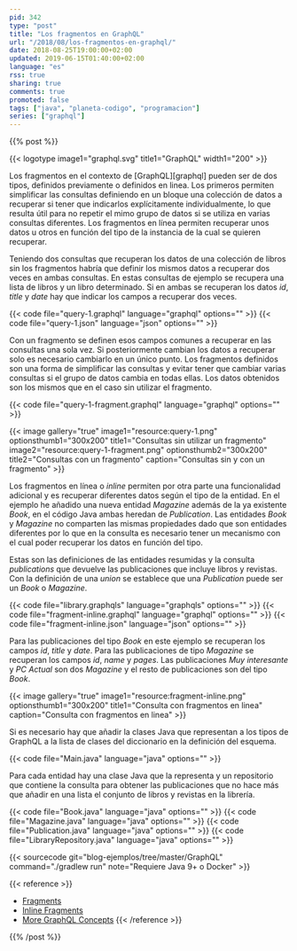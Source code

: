 ```yaml
---
pid: 342
type: "post"
title: "Los fragmentos en GraphQL"
url: "/2018/08/los-fragmentos-en-graphql/"
date: 2018-08-25T19:00:00+02:00
updated: 2019-06-15T01:40:00+02:00
language: "es"
rss: true
sharing: true
comments: true
promoted: false
tags: ["java", "planeta-codigo", "programacion"]
series: ["graphql"]
---
```


{{% post %}}

{{< logotype image1="graphql.svg" title1="GraphQL" width1="200" >}}

Los fragmentos en el contexto de [GraphQL][graphql] pueden ser de dos tipos, definidos previamente o definidos en linea. Los primeros permiten simplificar las consultas definiendo en un bloque una colección de datos a recuperar si tener que indicarlos explícitamente individualmente, lo que resulta útil para no repetir el mimo grupo de datos si se utiliza en varias consultas diferentes. Los fragmentos en línea permiten recuperar unos datos u otros en función del tipo de la instancia de la cual se quieren recuperar.

Teniendo dos consultas que recuperan los datos de una colección de libros sin los fragmentos habría que definir los mismos datos a recuperar dos veces en ambas consultas. En estas consultas de ejemplo se recupera una lista de libros y un libro determinado. Si en ambas se recuperan los datos _id_, _title_ y _date_ hay que indicar los campos a recuperar dos veces.

{{< code file="query-1.graphql" language="graphql" options="" >}}
{{< code file="query-1.json" language="json" options="" >}}

Con un fragmento se definen esos campos comunes a recuperar en las consultas una sola vez. Si posteriormente cambian los datos a recuperar solo es necesario cambiarlo en un único punto. Los fragmentos definidos son una forma de simplificar las consultas y evitar tener que cambiar varias consultas si el grupo de datos cambia en todas ellas. Los datos obtenidos son los mismos que en el caso sin utilizar el fragmento.

{{< code file="query-1-fragment.graphql" language="graphql" options="" >}}

{{< image
    gallery="true"
    image1="resource:query-1.png" optionsthumb1="300x200" title1="Consultas sin utilizar un fragmento"
    image2="resource:query-1-fragment.png" optionsthumb2="300x200" title2="Consultas con un fragmento"
    caption="Consultas sin y con un fragmento" >}}

Los fragmentos en línea o _inline_ permiten por otra parte una funcionalidad adicional y es recuperar diferentes datos según el tipo de la entidad. En el ejemplo he añadido una nueva entidad _Magazine_ además de la ya existente _Book_, en el código Java ambas heredan de _Publication_. Las entidades _Book_ y _Magazine_ no comparten las mismas propiedades dado que son entidades diferentes por lo que en la consulta es necesario tener un mecanismo con el cual poder recuperar los datos en función del tipo.

Estas son las definiciones de las entidades resumidas y la consulta _publications_ que devuelve las publicaciones que incluye libros y revistas. Con la definición de una _union_ se establece que una _Publication_ puede ser un _Book_ o _Magazine_.

{{< code file="library.graphqls" language="graphqls" options="" >}}
{{< code file="fragment-inline.graphql" language="graphql" options="" >}}
{{< code file="fragment-inline.json" language="json" options="" >}}

Para las publicaciones del tipo _Book_ en este ejemplo se recuperan los campos _id_, _title_ y _date_. Para las publicaciones de tipo _Magazine_ se recuperan los campos _id_, _name_ y _pages_. Las publicaciones _Muy interesante_ y _PC Actual_ son dos _Magazine_ y el resto de publicaciones son del tipo _Book_.

{{< image
    gallery="true"
    image1="resource:fragment-inline.png" optionsthumb1="300x200" title1="Consulta con fragmentos en linea"
    caption="Consulta con fragmentos en linea" >}}

Si es necesario hay que añadir la clases Java que representan a los tipos de GraphQL a la lista de clases del diccionario en la definición del esquema.

{{< code file="Main.java" language="java" options="" >}}

Para cada entidad hay una clase Java que la representa y un repositorio que contiene la consulta para obtener las publicaciones que no hace más que añadir en una lista el conjunto de libros y revistas en la librería.

{{< code file="Book.java" language="java" options="" >}}
{{< code file="Magazine.java" language="java" options="" >}}
{{< code file="Publication.java" language="java" options="" >}}
{{< code file="LibraryRepository.java" language="java" options="" >}}

{{< sourcecode git="blog-ejemplos/tree/master/GraphQL" command="./gradlew run" note="Requiere Java 9+ o Docker" >}}

{{< reference >}}
* [Fragments](https://graphql.org/learn/queries/#fragments)
* [Inline Fragments](https://graphql.org/learn/queries/#inline-fragments)
* [More GraphQL Concepts](https://www.howtographql.com/advanced/2-more-graphql-concepts/)
{{< /reference >}}

{{% /post %}}
